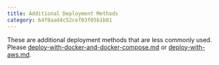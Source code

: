 ```yaml
---
title: Additional Deployment Methods
category: 64f8aad4c52cef03f05b1b81
---
```


These are additional deployment methods that are less commonly used. Please [deploy-with-docker-and-docker-compose.md](../deploy-with-docker-and-docker-compose.md "mention") or [deploy-with-aws.md](../deploy-with-aws.md "mention").
